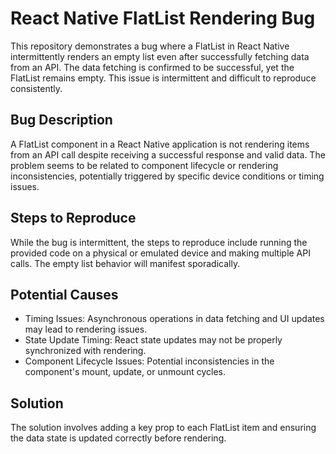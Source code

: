 # React Native FlatList Rendering Bug

This repository demonstrates a bug where a FlatList in React Native intermittently renders an empty list even after successfully fetching data from an API. The data fetching is confirmed to be successful, yet the FlatList remains empty.  This issue is intermittent and difficult to reproduce consistently.

## Bug Description

A FlatList component in a React Native application is not rendering items from an API call despite receiving a successful response and valid data. The problem seems to be related to component lifecycle or rendering inconsistencies, potentially triggered by specific device conditions or timing issues.

## Steps to Reproduce

While the bug is intermittent, the steps to reproduce include running the provided code on a physical or emulated device and making multiple API calls. The empty list behavior will manifest sporadically.

## Potential Causes

- Timing Issues: Asynchronous operations in data fetching and UI updates may lead to rendering issues. 
- State Update Timing: React state updates may not be properly synchronized with rendering.
- Component Lifecycle Issues: Potential inconsistencies in the component's mount, update, or unmount cycles.

## Solution

The solution involves adding a key prop to each FlatList item and ensuring the data state is updated correctly before rendering.